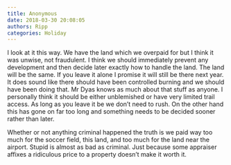```yaml
---
title: Anonymous
date: 2018-03-30 20:08:05
authors: Ripp
categories: Holiday
---
```


 I look at it this way. We have the land which we overpaid for but I think it was unwise, not fraudulent.  I think we should immediately prevent any development and then decide later exactly how to handle the land. The land will be the same. If you leave it alone I promise it will still be there next year. It does sound like there should have been controlled burning and we should have been doing that. Mr Dyas knows as much about that stuff as anyone. I personally think it should be either unblemished or have very limited trail access. As long as you leave it be we don’t need to rush. On the other hand this has gone on far too long and something needs to be decided sooner rather than later.

Whether or not anything criminal happened the truth is we paid way too much for the soccer field, this land, and too much for the land near the airport.  Stupid is almost as bad as criminal.  Just because some appraiser affixes a ridiculous price to a property doesn’t make it worth it.